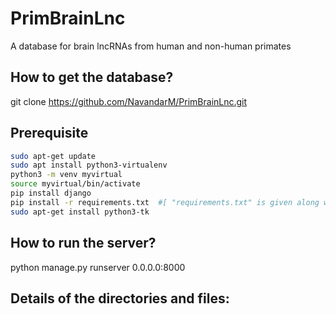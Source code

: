 # PrimBrainLnc
A database for brain lncRNAs from human and non-human primates

## How to get the database?
git clone https://github.com/NavandarM/PrimBrainLnc.git 

## Prerequisite
```bash
sudo apt-get update
sudo apt install python3-virtualenv
python3 -m venv myvirtual
source myvirtual/bin/activate
pip install django
pip install -r requirements.txt  #[ "requirements.txt" is given along with the database and contains dependencies. ]
sudo apt-get install python3-tk 
```
## How to run the server?
python manage.py runserver 0.0.0.0:8000 

## Details of the directories and files:

